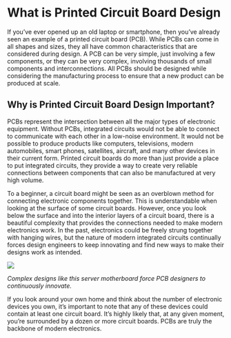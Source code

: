 # What is Printed Circuit Board Design

If you’ve ever opened up an old laptop or smartphone, then you’ve already seen an example of a printed circuit board (PCB). While PCBs can come in all shapes and sizes, they all have common characteristics that are considered during design. A PCB can be very simple, just involving a few components, or they can be very complex, involving thousands of small components and interconnections. All PCBs should be designed while considering the manufacturing process to ensure that a new product can be produced at scale.

## Why is Printed Circuit Board Design Important?

PCBs represent the intersection between all the major types of electronic equipment. Without PCBs, integrated circuits would not be able to connect to communicate with each other in a low-noise environment. It would not be possible to produce products like computers, televisions, modern automobiles, smart phones, satellites, aircraft, and many other devices in their current form. Printed circuit boards do more than just provide a place to put integrated circuits, they provide a way to create very reliable connections between components that can also be manufactured at very high volume.

To a beginner, a circuit board might be seen as an overblown method for connecting electronic components together. This is understandable when looking at the surface of some circuit boards. However, once you look below the surface and into the interior layers of a circuit board, there is a beautiful complexity that provides the connections needed to make modern electronics work. In the past, electronics could be freely strung together with hanging wires, but the nature of modern integrated circuits continually forces design engineers to keep innovating and find new ways to make their designs work as intended.

![](https://cdn.fs.teachablecdn.com/ADNupMnWyR7kCWRvm76Laz/https://www.filepicker.io/api/file/0JgwvnWkTWGPLCx71NGI)

_Complex designs like this server motherboard force PCB designers to continuously innovate._

If you look around your own home and think about the number of electronic devices you own, it’s important to note that any of these devices could contain at least one circuit board. It’s highly likely that, at any given moment, you’re surrounded by a dozen or more circuit boards. PCBs are truly the backbone of modern electronics.